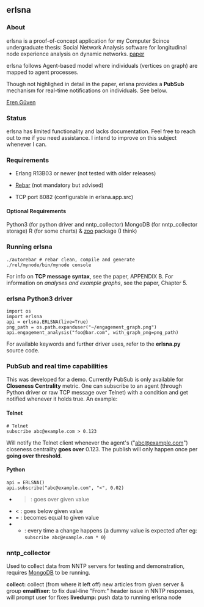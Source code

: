## erlsna ##

### About ###
erlsna is a proof-of-concept application for my Computer Scince undergraduate
thesis: Social Network Analysis software for longitudinal node experience
analysis on dynamic networks. [paper](https://dl.dropbox.com/u/17449254/erlsna_thesis.pdf)

erlsna follows Agent-based model where individuals (vertices on graph) are mapped
to agent processes.

Though not highlighed in detail in the paper, erlsna provides a **PubSub** mechanism
for real-time notifications on individuals. See below.

[Eren Güven](https://twitter.com/cyberfart)

### Status ###
erlsna has limited functionality and lacks documentation. Feel free to reach out to me
if you need assistance. I intend to improve on this subject whenever I can.

### Requirements ###
+ Erlang R13B03 or newer (not tested with older releases)
+ [Rebar](https://github.com/basho/rebar) (not mandatory but advised)

+ TCP port 8082 (configurable in erlsna.app.src)

#### Optional Requirements ####
Python3 (for python driver and nntp_collector)
MongoDB (for nntp_collector storage)
R (for some charts) & [zoo](http://cran.r-project.org/web/packages/zoo/index.html) package (I think)

### Running erlsna ###

    ./autorebar # rebar clean, compile and generate
    ./rel/mynode/bin/mynode console

For info on **TCP message syntax**, see the paper, APPENDIX B.
For information on *analyses and example graphs*, see the paper, Chapter 5.

### erlsna Python3 driver ###

    import os
    import erlsna
    api = erlsna.ERLSNA(live=True)
    png_path = os.path.expanduser("~/engagement_graph.png")
    api.engagement_analysis("foo@bar.com", with_graph_png=png_path)

For available keywords and further driver uses, refer to the **erlsna.py** source code.

### PubSub and real time capabilities ###
This was developed for a demo. Currently PubSub is only available for **Closeness Centrality**
metric. One can subscribe to an agent (through Python driver or raw TCP message over Telnet)
with a condition and get notified whenever it holds true. An example:

#### Telnet ####
    # Telnet
    subscribe abc@example.com > 0.123

Will notify the Telnet client whenever the agent's ("abc@example.com") closeness centrality
**goes over** 0.123. The publish will only happen once per **going over threshold**.

#### Python ####
    api = ERLSNA()
    api.subscribe("abc@example.com", "<", 0.02)

+ > : goes over given value
+ < : goes below given value
+ = : becomes equal to given value
+ * : every time a change happens (a dummy value is expected after eg: `subscribe abc@example.com * 0`)

### nntp_collector ###
Used to collect data from NNTP servers for testing and demonstration, requires
[MongoDB](http://www.mongodb.org/) to be running.

**collect:** collect (from where it left off) new articles from given server & group
**emailfixer:** to fix dual-line "From:" header issue in NNTP responses, will prompt user for fixes
**livedump:** push data to running erlsna node

